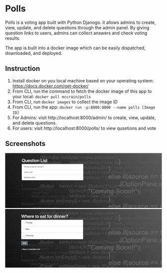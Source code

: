 # Polls

Polls is a voting app built with Python Djanogo. it allows admins to create, view, update, and delete questions through the admin panel. By giving question links to users, admins can collect answers and check voting results.

The app is built into a docker image which can be easily dispatched, downloaded, and deployed.


## Instruction

1. Install docker on you local machine based on your operating system: https://docs.docker.com/get-docker/
2. From CLI, run the command to fetch the docker image of this app to your local: ```docker pull mccrain/polls```
3. From CLI, run ```docker images``` to collect the image ID
4. From CLI, run the app: ```docker run -p:8000:8000 --name polls [Image ID]```
5. For Admins: visit http://localhost:8000/admin/ to create, view, update, and delete questions.
6. For users: visit http://localhost:8000/polls/ to view qusetions and vote

## Screenshots
!["Question list"](https://github.com/Sean-HL-Lin/Polls/blob/master/doc/questionList.png)
!["Question detail"](https://github.com/Sean-HL-Lin/Polls/blob/master/doc/questionDetail.png)
